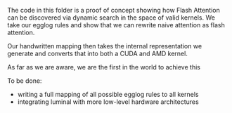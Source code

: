 The code in this folder is a proof of concept showing how Flash Attention can be discovered via dynamic search in the space of valid kernels. We take our egglog rules and show that we can rewrite naive attention as flash attention.

Our handwritten mapping then takes the internal representation we generate and converts that into both a CUDA and AMD kernel.

As far as we are aware, we are the first in the world to achieve this

To be done:
- writing a full mapping of all possible egglog rules to all kernels
- integrating luminal with more low-level hardware architectures